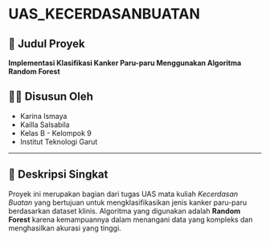 # UAS_KECERDASANBUATAN

## 📌 Judul Proyek
**Implementasi Klasifikasi Kanker Paru-paru Menggunakan Algoritma Random Forest**

## 👩‍💻 Disusun Oleh
- Karina Ismaya
- Kailla Salsabila  
- Kelas B - Kelompok 9  
- Institut Teknologi Garut

---

## 📁 Deskripsi Singkat
Proyek ini merupakan bagian dari tugas UAS mata kuliah *Kecerdasan Buatan* yang bertujuan untuk mengklasifikasikan jenis kanker paru-paru berdasarkan dataset klinis. Algoritma yang digunakan adalah **Random Forest** karena kemampuannya dalam menangani data yang kompleks dan menghasilkan akurasi yang tinggi.
